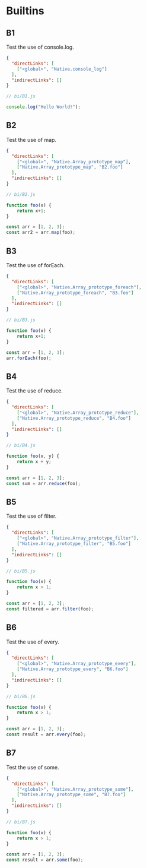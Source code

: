# Builtins

## B1
[//]: # (MAIN: global)
Test the use of console.log.

```json
{
  "directLinks": [
    ["<global>", "Native.console_log"]
  ],
  "indirectLinks": []
}
```
```js
// bi/B1.js

console.log("Hello World!");
```
[//]: # (END)

## B2
[//]: # (MAIN: global)
Test the use of map.

```json
{
  "directLinks": [
    ["<global>", "Native.Array_prototype_map"],
    ["Native.Array_prototype_map", "B2.foo"]
  ],
  "indirectLinks": []
}
```
```js
// bi/B2.js

function foo(x) {
    return x+1;
}

const arr = [1, 2, 3];
const arr2 = arr.map(foo);
```
[//]: # (END)

## B3
[//]: # (MAIN: global)
Test the use of forEach.

```json
{
  "directLinks": [
    ["<global>", "Native.Array_prototype_foreach"],
    ["Native.Array_prototype_foreach", "B3.foo"]
  ],
  "indirectLinks": []
}
```
```js
// bi/B3.js

function foo(x) {
    return x+1;
}

const arr = [1, 2, 3];
arr.forEach(foo);
```
[//]: # (END)

## B4
[//]: # (MAIN: global)
Test the use of reduce.

```json
{
  "directLinks": [
    ["<global>", "Native.Array_prototype_reduce"],
    ["Native.Array_prototype_reduce", "B4.foo"]
  ],
  "indirectLinks": []
}
```
```js
// bi/B4.js

function foo(x, y) {
    return x + y;
}

const arr = [1, 2, 3];
const sum = arr.reduce(foo);
```
[//]: # (END)

## B5
[//]: # (MAIN: global)
Test the use of filter.

```json
{
  "directLinks": [
    ["<global>", "Native.Array_prototype_filter"],
    ["Native.Array_prototype_filter", "B5.foo"]
  ],
  "indirectLinks": []
}
```
```js
// bi/B5.js

function foo(x) {
    return x > 1;
}

const arr = [1, 2, 3];
const filtered = arr.filter(foo);
```
[//]: # (END)

## B6
[//]: # (MAIN: global)
Test the use of every.

```json
{
  "directLinks": [
    ["<global>", "Native.Array_prototype_every"],
    ["Native.Array_prototype_every", "B6.foo"]
  ],
  "indirectLinks": []
}
```
```js
// bi/B6.js

function foo(x) {
    return x > 1;
}

const arr = [1, 2, 3];
const result = arr.every(foo);
```
[//]: # (END)

## B7
[//]: # (MAIN: global)
Test the use of some.

```json
{
  "directLinks": [
    ["<global>", "Native.Array_prototype_some"],
    ["Native.Array_prototype_some", "B7.foo"]
  ],
  "indirectLinks": []
}
```
```js
// bi/B7.js

function foo(x) {
    return x > 1;
}

const arr = [1, 2, 3];
const result = arr.some(foo);
```
[//]: # (END)
